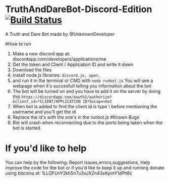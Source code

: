 # TruthAndDareBot-Discord-Edition [![Build Status](https://travis-ci.org/TheRealUnknownDeveloper/TruthAndDareBot-Discord-Edition.svg?branch=master)](https://travis-ci.org/TheRealUnknownDeveloper/TruthAndDareBot-Discord-Edition)
A Truth and Dare Bot made by @UnknownDeveloper

#How to run
1. Make a new discord app at: discordapp.com/developers/applications/me
2. Get the token and Client / Application ID and write it down
3. Download the files
4. Install node.js libraries: ` discord.js, open,  ` 
7. and run it in the terminal or CMD with
 ` node runbot.js `
You will see a webpage when it's succesfull telling you information about the bot
8. The bot will be turned on and you have to add it on the server by doing this `https://discordapp.com/oauth2/authorize?&client_id=*CLIENT/APPLICATION ID*&scope=bot `
9. When bot is added to find the client id is type \ before mentioning the username and you'll get the id
10. Replace the id's with the one's in the runbot.js
#Known Bugs
1. Bot will crash when reconnecting due to the ports being taken when the bot is started.
# If you'd like to help
You can help by the following: Report issues,errors,suggestions, Help improve the code for the bot or if you'd like to keep it up and running donate using bitcoins at: 1LLGFUnY2kh5n7u3vJXZn43xKpmY1dPh6c
